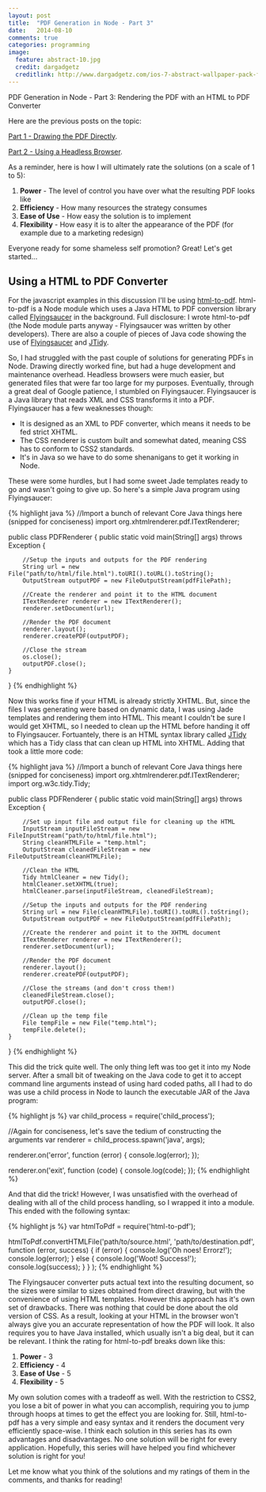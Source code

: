 ```yaml
---
layout: post
title:  "PDF Generation in Node - Part 3"
date:   2014-08-10
comments: true
categories: programming
image:
  feature: abstract-10.jpg
  credit: dargadgetz
  creditlink: http://www.dargadgetz.com/ios-7-abstract-wallpaper-pack-for-iphone-5-and-ipod-touch-retina/
---
```


PDF Generation in Node - Part 3: Rendering the PDF with an HTML to PDF Converter

Here are the previous posts on the topic:

[Part 1 - Drawing the PDF Directly](http://chaosevoker.github.io/programming/2014/07/16/pdf-generation-in-node-part-1.html).

[Part 2 - Using a Headless Browser](http://chaosevoker.github.io/programming/2014/07/16/pdf-generation-in-node-part-2.html).

As a reminder, here is how I will ultimately rate the solutions (on a scale of 1 to 5):
<ol>
    <li><strong>Power</strong> - The level of control you have over what the resulting PDF looks like</li>
    <li><strong>Efficiency</strong> - How many resources the strategy consumes</li>
    <li><strong>Ease of Use</strong> - How easy the solution is to implement</li>
    <li><strong>Flexibility</strong> - How easy it is to alter the appearance of the PDF (for example due to a marketing redesign)</li>
</ol>

Everyone ready for some shameless self promotion? Great! Let's get started...

## Using a HTML to PDF Converter

For the javascript examples in this discussion I'll be using [html-to-pdf](https://github.com/ChaosEvoker/html-to-pdf). html-to-pdf is a Node module which uses a Java HTML to PDF conversion library called [Flyingsaucer](https://github.com/flyingsaucerproject/flyingsaucer) in the background. Full disclosure: I wrote html-to-pdf (the Node module parts anyway - Flyingsaucer was written by other developers).
There are also a couple of pieces of Java code showing the use of [Flyingsaucer](https://github.com/flyingsaucerproject/flyingsaucer) and [JTidy](http://jtidy.sourceforge.net/).

So, I had struggled with the past couple of solutions for generating PDFs in Node. Drawing directly worked fine, but had a huge development and maintenance overhead. Headless browsers were much easier, but generated files that were far too large for my purposes. Eventually, through a great deal of Google patience, I stumbled on Flyingsaucer. Flyingsaucer is a Java library that reads XML and CSS transforms it into a PDF. Flyingsaucer has a few weaknesses though:
<ul>
    <li>It is designed as an XML to PDF converter, which means it needs to be fed strict XHTML.</li>
    <li>The CSS renderer is custom built and somewhat dated, meaning CSS has to conform to CSS2 standards.</li>
    <li>It's in Java so we have to do some shenanigans to get it working in Node.</li>
</ul>

These were some hurdles, but I had some sweet Jade templates ready to go and wasn't going to give up. So here's a simple Java program using Flyingsaucer:

{% highlight java %}
//Import a bunch of relevant Core Java things here (snipped for conciseness)
import org.xhtmlrenderer.pdf.ITextRenderer;

public class PDFRenderer {
    public static void main(String[] args) throws Exception {

        //Setup the inputs and outputs for the PDF rendering
    	String url = new File("path/to/html/file.html").toURI().toURL().toString();
        OutputStream outputPDF = new FileOutputStream(pdfFilePath);

        //Create the renderer and point it to the HTML document
        ITextRenderer renderer = new ITextRenderer();
        renderer.setDocument(url);

        //Render the PDF document
        renderer.layout();
        renderer.createPDF(outputPDF);

        //Close the stream
        os.close();
        outputPDF.close();
    }
}
{% endhighlight %}

Now this works fine if your HTML is already strictly XHTML. But, since the files I was generating were based on dynamic data, I was using Jade templates and rendering them into HTML. This meant I couldn't be sure I would get XHTML, so I needed to clean up the HTML before handing it off to Flyingsaucer. Fortuantely, there is an HTML syntax library called [JTidy](http://jtidy.sourceforge.net/) which has a Tidy class that can clean up HTML into XHTML. Adding that took a little more code:

{% highlight java %}
//Import a bunch of relevant Core Java things here (snipped for conciseness)
import org.xhtmlrenderer.pdf.ITextRenderer;
import org.w3c.tidy.Tidy;

public class PDFRenderer {
    public static void main(String[] args) throws Exception {

        //Set up input file and output file for cleaning up the HTML
        InputStream inputFileStream = new FileInputStream("path/to/html/file.html");
        String cleanHTMLFile = "temp.html";
        OutputStream cleanedFileStream = new FileOutputStream(cleanHTMLFile);

        //Clean the HTML
    	Tidy htmlCleaner = new Tidy();
    	htmlCleaner.setXHTML(true);
    	htmlCleaner.parse(inputFileStream, cleanedFileStream);

        //Setup the inputs and outputs for the PDF rendering
    	String url = new File(cleanHTMLFile).toURI().toURL().toString();
        OutputStream outputPDF = new FileOutputStream(pdfFilePath);

        //Create the renderer and point it to the XHTML document
        ITextRenderer renderer = new ITextRenderer();
        renderer.setDocument(url);

        //Render the PDF document
        renderer.layout();
        renderer.createPDF(outputPDF);

        //Close the streams (and don't cross them!)
        cleanedFileStream.close();
        outputPDF.close();

		//Clean up the temp file
		File tempFile = new File("temp.html");
		tempFile.delete();
    }
}
{% endhighlight %}

This did the trick quite well. The only thing left was too get it into my Node server. After a small bit of tweaking on the Java code to get it to accept command line arguments instead of using hard coded paths, all I had to do was use a child process in Node to launch the executable JAR of the Java program:

{% highlight js %}
var child_process = require('child_process');

//Again for conciseness, let's save the tedium of constructing the arguments
var renderer = child_process.spawn('java', args);

renderer.on('error', function (error) {
    console.log(error);
});

renderer.on('exit', function (code) {
    console.log(code);
});
{% endhighlight %}

And that did the trick! However, I was unsatisfied with the overhead of dealing with all of the child process handling, so I wrapped it into a module. This ended with the following syntax:

{% highlight js %}
var htmlToPdf = require('html-to-pdf');

htmlToPdf.convertHTMLFile('path/to/source.html', 'path/to/destination.pdf',
    function (error, success) {
        if (error) {
            console.log('Oh noes! Errorz!');
            console.log(error);
        } else {
            console.log('Woot! Success!');
            console.log(success);
        }
    }
);
{% endhighlight %}

The Flyingsaucer converter puts actual text into the resulting document, so the sizes were similar to sizes obtained from direct drawing, but with the convenience of using HTML templates. However this approach has it's own set of drawbacks. There was nothing that could be done about the old version of CSS. As a result, looking at your HTML in the browser won't always give you an accurate representation of how the PDF will look. It also requires you to have Java installed, which usually isn't a big deal, but it can be relevant. I think the rating for html-to-pdf breaks down like this:

<ol>
    <li><strong>Power</strong> - 3</li>
    <li><strong>Efficiency</strong> - 4</li>
    <li><strong>Ease of Use</strong> - 5</li>
    <li><strong>Flexibility</strong> - 5</li>
</ol>

My own solution comes with a tradeoff as well. With the restriction to CSS2, you lose a bit of power in what you can accomplish, requiring you to jump through hoops at times to get the effect you are looking for. Still, html-to-pdf has a very simple and easy syntax and it renders the document very efficiently space-wise. I think each solution in this series has its own advantages and disadvantages. No one solution will be right for every application. Hopefully, this series will have helped you find whichever solution is right for you!

Let me know what you think of the solutions and my ratings of them in the comments, and thanks for reading!
